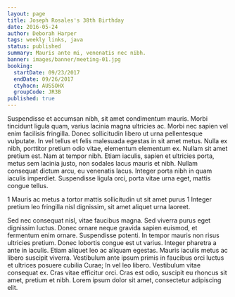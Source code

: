 ```yaml
---
layout: page
title: Joseph Rosales's 38th Birthday
date: 2016-05-24
author: Deborah Harper
tags: weekly links, java
status: published
summary: Mauris ante mi, venenatis nec nibh.
banner: images/banner/meeting-01.jpg
booking:
  startDate: 09/23/2017
  endDate: 09/26/2017
  ctyhocn: AUSSOHX
  groupCode: JR3B
published: true
---
```

Suspendisse et accumsan nibh, sit amet condimentum mauris. Morbi tincidunt ligula quam, varius lacinia magna ultricies ac. Morbi nec sapien vel enim facilisis fringilla. Donec sollicitudin libero ut urna pellentesque vulputate. In vel tellus et felis malesuada egestas in sit amet metus. Nulla ex nibh, porttitor pretium odio vitae, elementum elementum ex. Nullam sit amet pretium est. Nam at tempor nibh. Etiam iaculis, sapien et ultricies porta, metus sem lacinia justo, non sodales lacus mauris et nibh. Nullam consequat dictum arcu, eu venenatis lacus. Integer porta nibh in quam iaculis imperdiet. Suspendisse ligula orci, porta vitae urna eget, mattis congue tellus.

1 Mauris ac metus a tortor mattis sollicitudin ut sit amet purus
1 Integer pretium leo fringilla nisl dignissim, sit amet aliquet urna laoreet.

Sed nec consequat nisl, vitae faucibus magna. Sed viverra purus eget dignissim luctus. Donec ornare neque gravida sapien euismod, et fermentum enim ornare. Suspendisse potenti. In tempor mauris non risus ultricies pretium. Donec lobortis congue est ut varius. Integer pharetra a ante in iaculis. Etiam aliquet leo ac aliquam egestas. Mauris iaculis metus ac libero suscipit viverra. Vestibulum ante ipsum primis in faucibus orci luctus et ultrices posuere cubilia Curae; In vel leo libero. Vestibulum vitae consequat ex. Cras vitae efficitur orci. Cras est odio, suscipit eu rhoncus sit amet, pretium et nibh. Lorem ipsum dolor sit amet, consectetur adipiscing elit.

